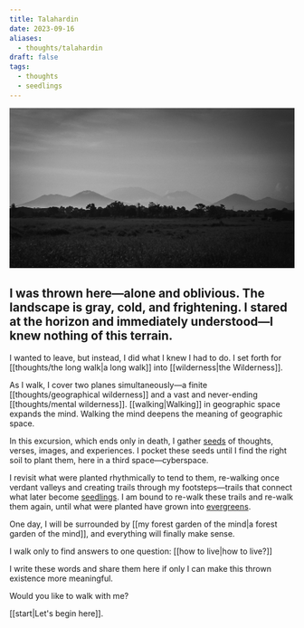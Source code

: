 ```yaml
---
title: Talahardin
date: 2023-09-16
aliases:
  - thoughts/talahardin
draft: false
tags:
  - thoughts
  - seedlings
---
```

![Banner](files/banner.jpg)
<h2>I was thrown here—alone and oblivious. The landscape is gray, cold, and frightening. I stared at the horizon and immediately understood—I knew nothing of this terrain.</h2>

I wanted to leave, but instead, I did what I knew I had to do. I set forth for [[thoughts/the long walk|a long walk]] into [[wilderness|the Wilderness]].

As I walk, I cover two planes simultaneously—a finite [[thoughts/geographical wilderness]] and a vast and never-ending [[thoughts/mental wilderness]]. [[walking|Walking]] in geographic space expands the mind. Walking the mind deepens the meaning of geographic space.

In this excursion, which ends only in death, I gather [seeds](tags/seeds.md) of thoughts, verses, images, and experiences. I pocket these seeds until I find the right soil to plant them, here in a third space—cyberspace.

I revisit what were planted rhythmically to tend to them, re-walking once verdant valleys and creating trails through my footsteps—trails that connect what later become [seedlings](tags/seedlings.md). I am bound to re-walk these trails and re-walk them again, until what were planted have grown into [evergreens](tags/evergreens.md).

One day, I will be surrounded by [[my forest garden of the mind|a forest garden of the mind]], and everything will finally make sense.

I walk only to find answers to one question: [[how to live|how to live?]]

I write these words and share them here if only I can make this thrown existence more meaningful.

Would you like to walk with me?

[[start|Let's begin here]].